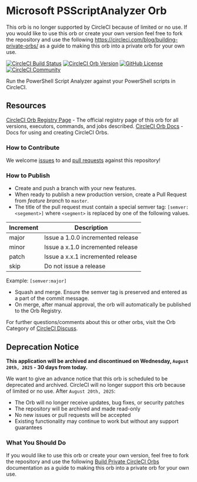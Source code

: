 # Microsoft PSScriptAnalyzer Orb

This orb is no longer supported by CircleCI because of limited or no use. If you would like to use this orb or create your own version feel free to fork the repository and use the following https://circleci.com/blog/building-private-orbs/ as a guide to making this orb into a private orb for your own use. 

[![CircleCI Build Status](https://circleci.com/gh/CircleCI-Public/microsoft-psscriptanalyzer-orb.svg?style=shield)](https://circleci.com/gh/CircleCI-Public/microsoft-psscriptanalyzer-orb)
[![CircleCI Orb Version](https://badges.circleci.com/orbs/circleci/microsoft-psscriptanalyzer.svg)](https://circleci.com/orbs/registry/orb/circleci/microsoft-psscriptanalyzer)
[![GitHub License](https://img.shields.io/badge/license-MIT-lightgrey.svg)](https://raw.githubusercontent.com/CircleCI-Public/microsoft-psscriptanalyzer-orb/master/LICENSE)
[![CircleCI Community](https://img.shields.io/badge/community-CircleCI%20Discuss-343434.svg)](https://discuss.circleci.com/c/ecosystem/orbs)


Run the PowerShell Script Analyzer against your PowerShell scripts in CircleCI.

## Resources

[CircleCI Orb Registry Page](https://circleci.com/orbs/registry/orb/circleci/microsoft-psscriptanalyzer-orb) - The official registry page of this orb for all versions, executors, commands, and jobs described.
[CircleCI Orb Docs](https://circleci.com/docs/2.0/orb-intro/#section=configuration) - Docs for using and creating CircleCI Orbs.

### How to Contribute

We welcome [issues](https://github.com/CircleCI-Public/microsoft-psscriptanalyzer-orb/issues) to and [pull requests](https://github.com/CircleCI-Public/microsoft-psscriptanalyzer-orb/pulls) against this repository!

### How to Publish
* Create and push a branch with your new features.
* When ready to publish a new production version, create a Pull Request from _feature branch_ to `master`.
* The title of the pull request must contain a special semver tag: `[semver:<segement>]` where `<segment>` is replaced by one of the following values.

| Increment | Description|
| ----------| -----------|
| major     | Issue a 1.0.0 incremented release|
| minor     | Issue a x.1.0 incremented release|
| patch     | Issue a x.x.1 incremented release|
| skip      | Do not issue a release|

Example: `[semver:major]`

* Squash and merge. Ensure the semver tag is preserved and entered as a part of the commit message.
* On merge, after manual approval, the orb will automatically be published to the Orb Registry.


For further questions/comments about this or other orbs, visit the Orb Category of [CircleCI Discuss](https://discuss.circleci.com/c/orbs).

## Deprecation Notice

**This application will be archived and discontinued on Wednesday, `August 20th, 2025` - 30 days from today.**

We want to give an advance notice that this orb is scheduled to be deprecated and archived. CircleCI will no longer support this orb because of limited or no use. After `August 20th, 2025`:

* The Orb will no longer receive updates, bug fixes, or security patches
* The repository will be archived and made read-only
* No new issues or pull requests will be accepted
* Existing functionality may continue to work but without any support guarantees

### What You Should Do

If you would like to use this orb or create your own version, feel free to fork the repository and use the following [Build Private CircleCI Orbs](https://circleci.com/blog/building-private-orbs/) documentation as a guide to making this orb into a private orb for your own use.
